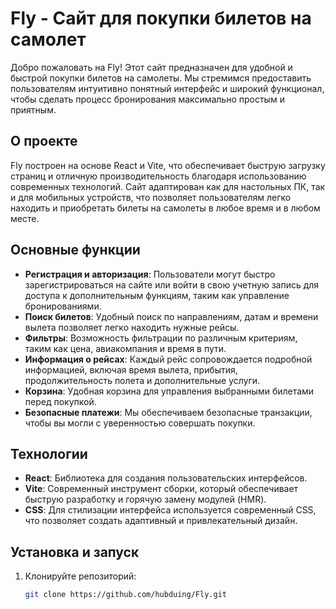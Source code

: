 # Fly - Сайт для покупки билетов на самолет

Добро пожаловать на Fly! Этот сайт предназначен для удобной и быстрой покупки билетов на самолеты. Мы стремимся предоставить пользователям интуитивно понятный интерфейс и широкий функционал, чтобы сделать процесс бронирования максимально простым и приятным.

## О проекте

Fly построен на основе React и Vite, что обеспечивает быструю загрузку страниц и отличную производительность благодаря использованию современных технологий. Сайт адаптирован как для настольных ПК, так и для мобильных устройств, что позволяет пользователям легко находить и приобретать билеты на самолеты в любое время и в любом месте.

## Основные функции

- **Регистрация и авторизация**: Пользователи могут быстро зарегистрироваться на сайте или войти в свою учетную запись для доступа к дополнительным функциям, таким как управление бронированиями.
- **Поиск билетов**: Удобный поиск по направлениям, датам и времени вылета позволяет легко находить нужные рейсы.
- **Фильтры**: Возможность фильтрации по различным критериям, таким как цена, авиакомпания и время в пути.
- **Информация о рейсах**: Каждый рейс сопровождается подробной информацией, включая время вылета, прибытия, продолжительность полета и дополнительные услуги.
- **Корзина**: Удобная корзина для управления выбранными билетами перед покупкой.
- **Безопасные платежи**: Мы обеспечиваем безопасные транзакции, чтобы вы могли с уверенностью совершать покупки.

## Технологии

- **React**: Библиотека для создания пользовательских интерфейсов.
- **Vite**: Современный инструмент сборки, который обеспечивает быструю разработку и горячую замену модулей (HMR).
- **CSS**: Для стилизации интерфейса используется современный CSS, что позволяет создать адаптивный и привлекательный дизайн.

## Установка и запуск

1. Клонируйте репозиторий:
   ```bash
   git clone https://github.com/hubduing/Fly.git
